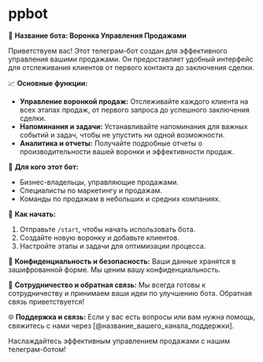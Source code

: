 # ppbot
🤖 **Название бота: Воронка Управления Продажами**

Приветствуем вас! Этот телеграм-бот создан для эффективного управления вашими продажами. Он предоставляет удобный интерфейс для отслеживания клиентов от первого контакта до заключения сделки.

📈 **Основные функции:**
- **Управление воронкой продаж:** Отслеживайте каждого клиента на всех этапах продаж, от первого запроса до успешного заключения сделки.
- **Напоминания и задачи:** Устанавливайте напоминания для важных событий и задач, чтобы не упустить ни одной возможности.
- **Аналитика и отчеты:** Получайте подробные отчеты о производительности вашей воронки и эффективности продаж.

💼 **Для кого этот бот:**
- Бизнес-владельцы, управляющие продажами.
- Специалисты по маркетингу и продажам.
- Команды по продажам в небольших и средних компаниях.

👥 **Как начать:**
1. Отправьте `/start`, чтобы начать использовать бота.
2. Создайте новую воронку и добавьте клиентов.
3. Настройте этапы и задачи для оптимизации процесса.

🔐 **Конфиденциальность и безопасность:**
Ваши данные хранятся в зашифрованной форме. Мы ценим вашу конфиденциальность.

🤝 **Сотрудничество и обратная связь:**
Мы всегда готовы к сотрудничеству и принимаем ваши идеи по улучшению бота. Обратная связь приветствуется!

🌐 **Поддержка и связь:**
Если у вас есть вопросы или вам нужна помощь, свяжитесь с нами через [@название_вашего_канала_поддержки].

Наслаждайтесь эффективным управлением продажами с нашим телеграм-ботом!
